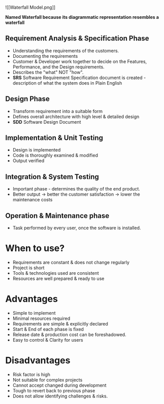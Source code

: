 ![[Waterfall Model.png]]

**Named Waterfall because its diagrammatic representation resembles a waterfall**

## Requirement Analysis & Specification Phase

- Understanding the requirements of the customers.
- Documenting the requirements
- Customer & Developer work together to decide on the Features, Performance, and the Design requirements.
- Describes the "what" NOT "how".
- **SRS** Software Requirement Specification document is created - description of what the system does in Plain English

## Design Phase

- Transform requirement into a suitable form
- Defines overall architecture with high level & detailed design
- **SDD** Software Design Document

## Implementation & Unit Testing

- Design is implemented
- Code is thoroughly examined & modified
- Output verified

## Integration & System Testing

- Important phase - determines the quality of the end product.
- Better output -> better the customer satisfaction -> lower the maintenance costs

## Operation & Maintenance phase

- Task performed by every user, once the software is installed.


# When to use?

- Requirements are constant & does not change regularly
- Project is short
- Tools & technologies used are consistent
- Resources are well prepared & ready to use


# Advantages

- Simple to implement
- Minimal resources required
- Requirements are simple & explicitly declared
- Start & End of each phase is fixed
- Release date & production cost can be foreshadowed.
- Easy to control & Clarity for users


# Disadvantages

- Risk factor is high
- Not suitable for complex projects
- Cannot accept changed during development
- Tough to revert back to previous phase
- Does not allow identifying challenges & risks.